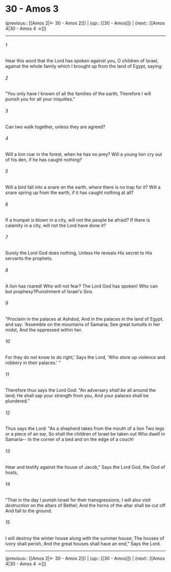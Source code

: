 # 30 - Amos 3

(previous:: [[Amos 2|← 30 - Amos 2]]) | (up:: [[30 - Amos]]) | (next:: [[Amos 4|30 - Amos 4 →]])

***


###### 1 
Hear this word that the Lord has spoken against you, O children of Israel, against the whole family which I brought up from the land of Egypt, saying: 

###### 2 
"You only have I known of all the families of the earth; Therefore I will punish you for all your iniquities." 

###### 3 
Can two walk together, unless they are agreed? 

###### 4 
Will a lion roar in the forest, when he has no prey? Will a young lion cry out of his den, if he has caught nothing? 

###### 5 
Will a bird fall into a snare on the earth, where there is no trap for it? Will a snare spring up from the earth, if it has caught nothing at all? 

###### 6 
If a trumpet is blown in a city, will not the people be afraid? If there is calamity in a city, will not the Lord have done _it?_ 

###### 7 
Surely the Lord God does nothing, Unless He reveals His secret to His servants the prophets. 

###### 8 
A lion has roared! Who will not fear? The Lord God has spoken! Who can but prophesy?Punishment of Israel's Sins 

###### 9 
"Proclaim in the palaces at Ashdod, And in the palaces in the land of Egypt, and say: 'Assemble on the mountains of Samaria; See great tumults in her midst, And the oppressed within her. 

###### 10 
For they do not know to do right,' Says the Lord, 'Who store up violence and robbery in their palaces.' " 

###### 11 
Therefore thus says the Lord God: "An adversary _shall be_ all around the land; He shall sap your strength from you, And your palaces shall be plundered." 

###### 12 
Thus says the Lord: "As a shepherd takes from the mouth of a lion Two legs or a piece of an ear, So shall the children of Israel be taken out Who dwell in Samaria-- In the corner of a bed and on the edge of a couch! 

###### 13 
Hear and testify against the house of Jacob," Says the Lord God, the God of hosts, 

###### 14 
"That in the day I punish Israel for their transgressions, I will also visit _destruction_ on the altars of Bethel; And the horns of the altar shall be cut off And fall to the ground. 

###### 15 
I will destroy the winter house along with the summer house; The houses of ivory shall perish, And the great houses shall have an end," Says the Lord.

***

(previous:: [[Amos 2|← 30 - Amos 2]]) | (up:: [[30 - Amos]]) | (next:: [[Amos 4|30 - Amos 4 →]])
